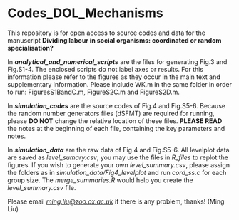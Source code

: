 # Codes_DOL_Mechanisms
This repository is for open access to source codes and data for the manuscript **Dividing labour in social organisms: coordinated or random specialisation?**

In ***analytical_and_numerical_scripts*** are the files for generating Fig.3 and Fig.S1-4. The enclosed scripts do not label axes or results. For this information please refer to the figures as they occur in the main text and supplementary information. Please include WK.m in the same folder in order to run: FiguresS1BandC.m, FigureS2C.m and FigureS2D.m.

In ***simulation_codes*** are the source codes of Fig.4 and Fig.S5-6. Because the random number generators files (dSFMT) are required for running, please **DO NOT** change the relative location of these files. **PLEASE READ** the notes at the beginning of each file, containing the key parameters and notes.

In ***simulation_data*** are the raw data of Fig.4 and Fig.S5-6. All levelplot data are saved as *level_sumary.csv*, you may use the files in *R_files* to replot the figures. If you wish to generate your own *level_summary.csv*, please assign the folders as in *simulation_data/Fig4_levelplot* and run *cord_ss.c* for each group size. The *merge_summaries.R* would help you create the *level_summary.csv* file. 

Please email *ming.liu@zoo.ox.ac.uk* if there is any problem, thanks! (Ming Liu)
